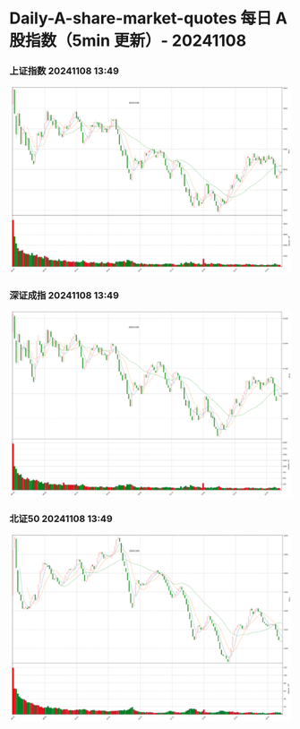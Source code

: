 
# Daily-A-share-market-quotes 每日 A 股指数（5min 更新）- 20241108

### 上证指数 20241108 13:49
![](./fig/2024/11/20241108-sh000001.png)

### 深证成指 20241108 13:49
![](./fig/2024/11/20241108-sz399001.png)

### 北证50 20241108 13:49
![](./fig/2024/11/20241108-bj899050.png)
